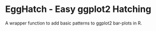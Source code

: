 # EggHatch - Easy ggplot2 Hatching
A wrapper function to add basic patterns to ggplot2 bar-plots in R.
